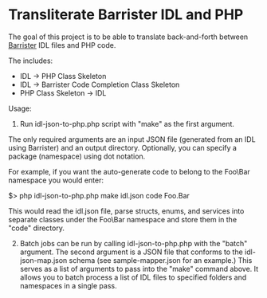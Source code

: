 # Transliterate Barrister IDL and PHP

The goal of this project is to be able to translate back-and-forth between
[Barrister](http://barrister.bitmechanic.com/) IDL files and PHP code.

The includes:

 * IDL -> PHP Class Skeleton
 * IDL -> Barrister Code Completion Class Skeleton
 * PHP Class Skeleton -> IDL

Usage:

1) Run idl-json-to-php.php script with "make" as the first argument.

The only required arguments are an input JSON file (generated from an IDL using Barrister) and an output directory.
Optionally, you can specify a package (namespace) using dot notation.

For example, if you want the auto-generate code to belong to the Foo\Bar namespace you would enter:

$> php idl-json-to-php.php make idl.json code Foo.Bar

This would read the idl.json file, parse structs, enums, and services into separate classes under the Foo\Bar namespace
and store them in the "code" directory.

2) Batch jobs can be run by calling idl-json-to-php.php with the "batch" argument. The second argument is a JSON file
that conforms to the idl-json-map.json schema (see sample-mapper.json for an example.) This serves as a list of arguments
to pass into the "make" command above. It allows you to batch process a list of IDL files to specified folders and
namespaces in a single pass.